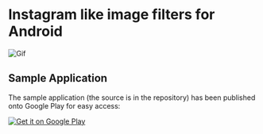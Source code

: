 # Instagram like image filters for Android

![Gif](https://github.com/beartung/insta-filter/raw/master/instafilter.gif)

## Sample Application
The sample application (the source is in the repository) has been published onto Google Play for easy access:

[![Get it on Google Play](http://www.android.com/images/brand/get_it_on_play_logo_small.png)](http://play.google.com/store/apps/details?id=org.insta.example)
